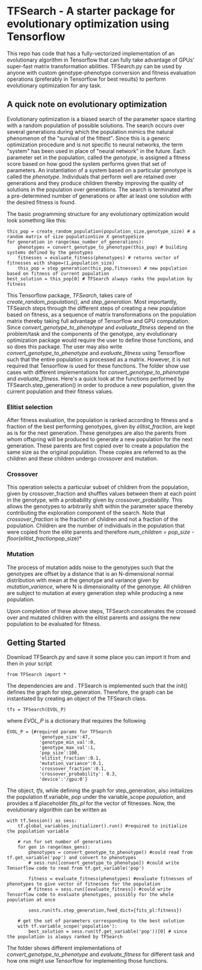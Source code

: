 # TFSearch - A starter package for evolutionary optimization using Tensorflow

This repo has code that has a fully-vectorized implementation of an evolutionary algorithm in Tensorflow that can fully take advantage of GPUs' super-fast matrix transformation abilities. TFSearch.py can be used by anyone with custom genotype-phenotype conversion and fitness evaluation operations (preferably in Tensorflow for best results) to perform evolutionary optimization for any task.

## A quick note on evolutionary optimization
Evolutionary optimization is a biased search of the parameter space starting with a random population of possible solutions. The search occurs over several generations during which the population mimics the natural phenomenon of the "survival of the fittest". Since this is a generic optimization procedure and is not specific to neural networks, the term "system" has been used in place of "neural network" in the future. Each parameter set in the population, called the *genotype*, is assigned a fitness score based on how good the system performs given that set of parameters. An instantiation of a system based on a particular genotype is called the *phenotype*. Individuals that perform well are retained over generations and they produce children thereby improving the quality of solutions in the population over generations. The search is terminated after a pre-determined number of generations or after at least one solution with the desired fitness is found.

The basic programming structure for any evolutionary optimization would look something like this:
```
this_pop = create_random_population(population_size,genotype_size) # a random matrix of size populationSize X genotypeSize
for generation in range(max_number_of_generations):
    phenotypes = convert_genotype_to_phenotype(this_pop) # building systems defined by the genotypes
    fitnesses = evaluate_fitness(phenotypes) # returns vector of fitnesses with shape=(1,population_size)
    this_pop = step_generation(this_pop,fitnesses) # new population based on fitness of current population
best_solution = this_pop[0] # TFSearch always ranks the population by fitness
```

This Tensorflow package, *TFSearch*, takes care of *create_random_population()*, and *step_generation*. Most importantly, TFSearch steps through the different steps of creating a new population based on fitness, as a sequence of matrix transformations on the population matrix thereby taking full advantage of Tensorflow and GPU computation. Since *convert_genotype_to_phenotype* and *evaluate_fitness* depend on the problem/task and the components of the genotype, any evolutionary optimization package would require the user to define those functions, and so does this package. The user may also write *convert_genotype_to_phenotype* and *evaluate_fitness* using Tensorflow such that the entire population is processed as a matrix. However, it is not required that Tensorflow is used for these functions. The <link to examples> folder show use cases with different implementations for *convert_genotype_to_phenotype* and *evaluate_fitness*. Here's a quick look at the functions performed by TFSearch.step_generation() in order to produce a new population, given the current population and their fitness values.

### Elitist selection
After fitness evaluation, the population is ranked according to fitness and a fraction of the best performing genotypes, given by *elitist_fraction*, are kept as is for the next generation. These genotypes are also the parents from whom offspring will be produced to generate a new population for the next generation. These parents are first copied over to create a population the same size as the original population. These copies are referred to as the children and these children undergo crossover and mutation.

### Crossover
This operation selects a particular subset of children from the population, given by crossover_fraction and shuffles values between them at each point in the genotype, with a probability given by crossover_probability. This allows the genotypes to arbitrarily shift within the parameter space thereby contributing the exploration component of the search.
Note that *crossover_fraction* is the fraction of children and not a fraction of the population. Children are the number of individuals in the population that were copied from the elite parents and therefore *num_children = pop_size - floor(elitist_fraction*pop_size)*

### Mutation
The process of mutation adds noise to the genotypes such that the genotypes are offset by a distance that is an N-dimensional normal distribution with mean at the genotype and variance given by *mutation_variance*, where N is dimensionality of the genotype. All children are subject to mutation at every generation step while producing a new population.

Upon completion of these above steps, TFSearch concatenates the crossed over and mutated children with the elitist parents and assigns the new population to be evaluated for fitness.

## Getting Started
Download TFSearch.py and save it some place you can import it from and then in your script
```
from TFSearch import *
```
The dependencies are <link to numpy> and <link to Tensorflow>. TFSearch is implemented such that the init() defines the graph for step_generation. Therefore, the graph can be instantiated by creating an object of the TFSearch class.
```
tfs = TFSearch(EVOL_P)
```
where *EVOL_P* is a dictionary that requires the following
```
EVOL_P = {#required params for TFSearch
            'genotype_size':47,
            'genotype_min_val':0,
            'genotype_max_val':1,
            'pop_size':100,
            'elitist_fraction':0.1,
            'mutation_variance':0.1,
            'crossover_fraction':0.1,
            'crossover_probability': 0.3,
            'device':'/gpu:0'}
```
The object, *tfs*, while defining the graph for step_generation, also initializes the population tf.variable, *pop* under the variable_scope *population*, and provides a tf.placeholder *fits_pl* for the vector of fitnesses. Now, the evolutionary algorithm can be written as
```
with tf.Session() as sess:
    tf.global_variables_initializer().run() #required to initialize the population variable

    # run for set number of generations
    for gen in range(max_gens):
        phenotypes = convert_genotype_to_phenotype() #could read from tf.get_variable('pop') and convert to phenotypes
        # sess.run([convert_genotype_to_phenotype]) #could write Tensorflow code to read from tf.get_variable('pop')

        fitness = evaluate_fitness(phenotypes) #evaluate fitnesses of phenotypes to give vector of fitnesses for the population
        # fitness = sess.run([evaluate_fitness]) #could write Tensorflow code to evaluate phenotypes, possibly for the whole population at once

        sess.run(tfs.step_generation,feed_dict={fits_pl:fitness})

    # get the set of parameters corresponding to the best solution
    with tf.variable_scope('population'):
        best_solution = sess.run(tf.get_variable('pop'))[0] # since the population is always ranked by TFSearch
```
The <link to examples> folder shows different implementations of *convert_genotype_to_phenotype* and *evaluate_fitness* for different task and how one might use Tensorflow for implementing those functions.
